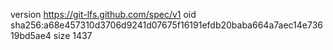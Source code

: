 version https://git-lfs.github.com/spec/v1
oid sha256:a68e457310d3706d9241d07675f16191efdb20baba664a7aec14e73619bd5ae4
size 1437
